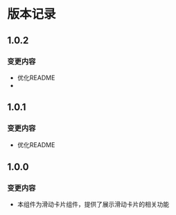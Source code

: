# 版本记录

## 1.0.2
### 变更内容
- 优化README
- 
## 1.0.1
### 变更内容
- 优化README

## 1.0.0
### 变更内容
- 本组件为滑动卡片组件，提供了展示滑动卡片的相关功能